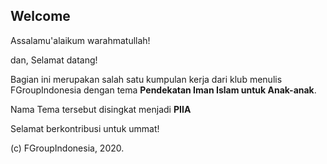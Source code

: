 
## Welcome

Assalamu'alaikum warahmatullah!

dan, Selamat datang!

Bagian ini merupakan salah satu kumpulan kerja dari klub menulis FGroupIndonesia dengan tema **Pendekatan Iman Islam untuk Anak-anak**.

Nama Tema tersebut disingkat menjadi **PIIA**

Selamat berkontribusi untuk ummat!

(c) FGroupIndonesia, 2020.